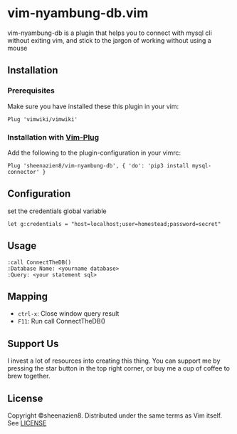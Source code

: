 # vim-nyambung-db.vim
vim-nyambung-db is a plugin that helps you to connect with mysql cli without exiting vim, and stick to the jargon of working without using a mouse

## Installation
### Prerequisites
Make sure you have installed these this plugin in your vim:
```vim
Plug 'vimwiki/vimwiki'
```
### Installation with [Vim-Plug](https://github.com/junegunn/vim-plug)
Add the following to the plugin-configuration in your vimrc:
```vim
Plug 'sheenazien8/vim-nyambung-db', { 'do': 'pip3 install mysql-connector' }
```

## Configuration
set the credentials global variable
```vim
let g:credentials = "host=localhost;user=homestead;password=secret"
```

## Usage
```vim
:call ConnectTheDB()
:Database Name: <yourname database>
:Query: <your statement sql>
```

## Mapping
* `ctrl-x`: Close window query result
* `F11`: Run call ConnectTheDB()

## Support Us
I invest a lot of resources into creating this thing. You can support me by pressing the star button in the top right corner, or buy me a cup of coffee to brew together.

## License
Copyright ©sheenazien8. Distributed under the same terms as Vim itself.
See [LICENSE](LICENSE)
